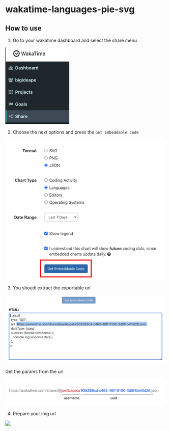# wakatime-languages-pie-svg


## How to use

1. Go to your wakatime dashboard and select the share menu

![](docs/images/wakatime_share.png)

2. Choose the next options and press the `Get Embeddable Code`

![](docs/images/options.png)

3. You shoudl extract the exportable url

![](docs/images/html.png)

Get the params from the url

![](docs/images/wakatime_uri.svg)

4. Prepare your img url

![](docs/iamges/embedurl.svg)

